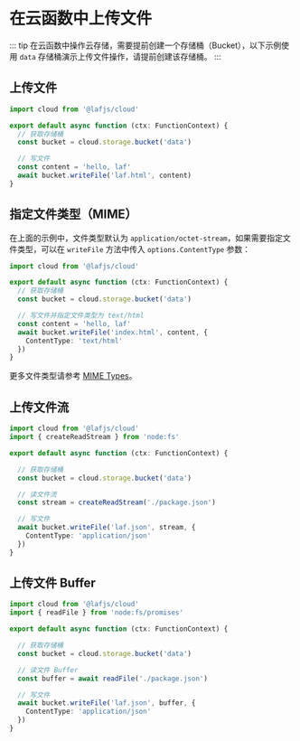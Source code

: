 
# 在云函数中上传文件

::: tip
在云函数中操作云存储，需要提前创建一个存储桶（Bucket），以下示例使用 `data` 存储桶演示上传文件操作，请提前创建该存储桶。
:::


## 上传文件

```ts
import cloud from '@lafjs/cloud'

export default async function (ctx: FunctionContext) {
  // 获取存储桶
  const bucket = cloud.storage.bucket('data')

  // 写文件
  const content = 'hello, laf'
  await bucket.writeFile('laf.html', content)
}
```


## 指定文件类型（MIME）

在上面的示例中，文件类型默认为 `application/octet-stream`，如果需要指定文件类型，可以在 `writeFile` 方法中传入 `options.ContentType` 参数：

```ts
import cloud from '@lafjs/cloud'

export default async function (ctx: FunctionContext) {
  // 获取存储桶
  const bucket = cloud.storage.bucket('data')

  // 写文件并指定文件类型为 text/html
  const content = 'hello, laf'
  await bucket.writeFile('index.html', content, {
    ContentType: 'text/html'
  })
}
```

更多文件类型请参考 [MIME Types](https://developer.mozilla.org/en-US/docs/Web/HTTP/Basics_of_HTTP/MIME_types/Common_types)。



## 上传文件流

```ts
import cloud from '@lafjs/cloud'
import { createReadStream } from 'node:fs'

export default async function (ctx: FunctionContext) {

  // 获取存储桶
  const bucket = cloud.storage.bucket('data')

  // 读文件流
  const stream = createReadStream('./package.json')

  // 写文件
  await bucket.writeFile('laf.json', stream, {
    ContentType: 'application/json'
  })
}
```

## 上传文件 Buffer

```ts
import cloud from '@lafjs/cloud'
import { readFile } from 'node:fs/promises'

export default async function (ctx: FunctionContext) {

  // 获取存储桶
  const bucket = cloud.storage.bucket('data')

  // 读文件 Buffer
  const buffer = await readFile('./package.json')

  // 写文件
  await bucket.writeFile('laf.json', buffer, {
    ContentType: 'application/json'
  })
}
```
